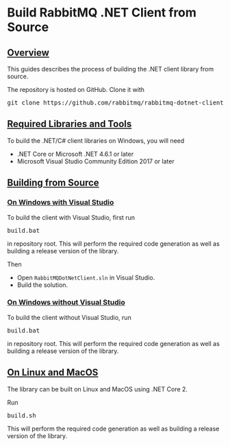 <!--
Copyright (c) 2007-2021 VMware, Inc. or its affiliates.

All rights reserved. This program and the accompanying materials
are made available under the terms of the under the Apache License,
Version 2.0 (the "License”); you may not use this file except in compliance
with the License. You may obtain a copy of the License at

https://www.apache.org/licenses/LICENSE-2.0

Unless required by applicable law or agreed to in writing, software
distributed under the License is distributed on an "AS IS" BASIS,
WITHOUT WARRANTIES OR CONDITIONS OF ANY KIND, either express or implied.
See the License for the specific language governing permissions and
limitations under the License.
-->

# Build RabbitMQ .NET Client from Source

## <a id="overview" class="anchor" href="#overview">Overview</a>

This guides describes the process of building the .NET client library from source.

The repository is hosted on GitHub. Clone it with

<pre class="lang-bash">
git clone https://github.com/rabbitmq/rabbitmq-dotnet-client.git
</pre>


## <a id="prerequisites" class="anchor" href="#prerequisites">Required Libraries and Tools</a>

To build the .NET/C# client libraries on Windows, you will need

 * .NET Core or Microsoft .NET 4.6.1 or later
 * Microsoft Visual Studio Community Edition 2017 or later


## <a id="building" class="anchor" href="#building">Building from Source</a>

### <a id="building-on-windows-with-vs" class="anchor" href="#building-on-windows-with-vs">On Windows with Visual Studio</a>

To build the client with Visual Studio, first run

<pre class="lang-powershell">
build.bat
</pre>

in repository root.
This will perform the required code generation as well as building a release version of the library.

Then

 * Open <code>RabbitMQDotNetClient.sln</code> in Visual Studio.
 * Build the solution.

### <a id="building-on-windows-no-vs" class="anchor" href="#building-on-windows-no-vs">On Windows without Visual Studio</a>

To build the client without Visual Studio, run

<pre class="lang-powershell">build.bat</pre>

in repository root.
This will perform the required code generation as well as building a release version of the library.


## <a id="building-on-linux" class="anchor" href="#building-on-linux">On Linux and MacOS</a>

The library can be built on Linux and MacOS using .NET Core 2.

Run

<pre class="lang-bash">
build.sh
</pre>

This will perform the required
code generation as well as building a release version of the library.
